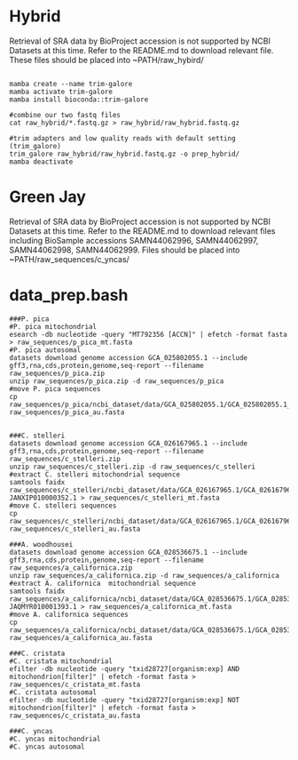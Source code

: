 # Hybrid 
Retrieval of SRA data by BioProject accession is not supported by NCBI Datasets at this time. Refer to the README.md to download relevant file. These files should be placed into ~PATH/raw_hybird/
```

mamba create --name trim-galore
mamba activate trim-galore
mamba install bioconda::trim-galore

#combine our two fastq files
cat raw_hybrid/*.fastq.gz > raw_hybrid/raw_hybrid.fastq.gz

#trim adapters and low quality reads with default setting (trim_galore)
trim_galore raw_hybrid/raw_hybrid.fastq.gz -o prep_hybrid/
mamba deactivate
```
# Green Jay
Retrieval of SRA data by BioProject accession is not supported by NCBI Datasets at this time. Refer to the README.md to download relevant files including BioSample accessions SAMN44062996, SAMN44062997, SAMN44062998, SAMN44062999. Files should be placed into ~PATH/raw_sequences/c_yncas/


# data_prep.bash
```
###P. pica
#P. pica mitochondrial
esearch -db nucleotide -query "MT792356 [ACCN]" | efetch -format fasta > raw_sequences/p_pica_mt.fasta
#P. pica autosomal 
datasets download genome accession GCA_025802055.1 --include gff3,rna,cds,protein,genome,seq-report --filename raw_sequences/p_pica.zip
unzip raw_sequences/p_pica.zip -d raw_sequences/p_pica
#move P. pica sequences
cp raw_sequences/p_pica/ncbi_dataset/data/GCA_025802055.1/GCA_025802055.1_ASM2580205v1_genomic.fna raw_sequences/p_pica_au.fasta


###C. stelleri 
datasets download genome accession GCA_026167965.1 --include gff3,rna,cds,protein,genome,seq-report --filename raw_sequences/c_stelleri.zip
unzip raw_sequences/c_stelleri.zip -d raw_sequences/c_stelleri
#extract C. stelleri mitochondrial sequence
samtools faidx raw_sequences/c_stelleri/ncbi_dataset/data/GCA_026167965.1/GCA_026167965.1_bCyaSte1.0.p_genomic.fna JANXIP010000352.1 > raw_sequences/c_stelleri_mt.fasta
#move C. stelleri sequences
cp raw_sequences/c_stelleri/ncbi_dataset/data/GCA_026167965.1/GCA_026167965.1_bCyaSte1.0.p_genomic.fna raw_sequences/c_stelleri_au.fasta

###A. woodhousei 
datasets download genome accession GCA_028536675.1 --include gff3,rna,cds,protein,genome,seq-report --filename raw_sequences/a_californica.zip
unzip raw_sequences/a_californica.zip -d raw_sequences/a_californica
#extract A. californica  mitochondrial sequence
samtools faidx raw_sequences/a_californica/ncbi_dataset/data/GCA_028536675.1/GCA_028536675.1_bAphCal1.0.hap1_genomic.fna JAQMYR010001393.1 > raw_sequences/a_californica_mt.fasta
#move A. californica sequences
cp raw_sequences/a_californica/ncbi_dataset/data/GCA_028536675.1/GCA_028536675.1_bAphCal1.0.hap1_genomic.fna raw_sequences/a_californica_au.fasta

###C. cristata 
#C. cristata mitochondrial
efilter -db nucleotide -query "txid28727[organism:exp] AND mitochondrion[filter]" | efetch -format fasta > raw_sequences/c_cristata_mt.fasta
#C. cristata autosomal
efilter -db nucleotide -query "txid28727[organism:exp] NOT mitochondrion[filter]" | efetch -format fasta > raw_sequences/c_cristata_au.fasta
```


```
###C. yncas
#C. yncas mitochondrial
#C. yncas autosomal
```

